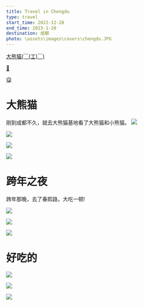 ```yaml
---
title: Travel in Chengdu
type: travel
start_time: 2022-12-28
end_time: 2023-1-20
destination: 成都
photo: \assets\images\covers\chengdu.JPG
---
```


[大熊猫(￣(工)￣)](#大熊猫)

[🌃](#跨年之夜)

[😋](#好吃的)

# 大熊猫

刚到成都不久，就去大熊猫基地看了大熊猫和小熊猫。
![](https://cdn.jsdelivr.net/gh/Easter1995/blog-image/202301271227745.JPG)

![](https://cdn.jsdelivr.net/gh/Easter1995/blog-image/202301271227482.JPG)

![](https://cdn.jsdelivr.net/gh/Easter1995/blog-image/202301271228643.JPG)

![](https://cdn.jsdelivr.net/gh/Easter1995/blog-image/202301271228482.JPG)

# 跨年之夜

跨年那晚，去了春熙路，大吃一顿!

![](https://cdn.jsdelivr.net/gh/Easter1995/blog-image/202301271328909.JPG)

![](https://cdn.jsdelivr.net/gh/Easter1995/blog-image/202301271324952.JPG)

![](https://cdn.jsdelivr.net/gh/Easter1995/blog-image/202301271325208.JPG)

# 好吃的

![](https://cdn.jsdelivr.net/gh/Easter1995/blog-image/202303111629655.JPG)

![](https://cdn.jsdelivr.net/gh/Easter1995/blog-image/202303111629153.JPG)

![](https://cdn.jsdelivr.net/gh/Easter1995/blog-image/202303111629320.JPG)
